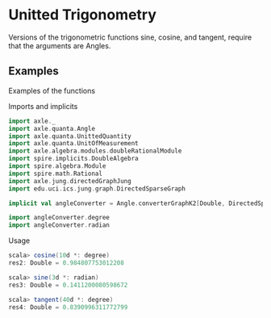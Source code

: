 Unitted Trigonometry
====================

Versions of the trigonometric functions sine, cosine, and tangent, require that the arguments are Angles.

Examples
--------

Examples of the functions

Imports and implicits

```scala
import axle._
import axle.quanta.Angle
import axle.quanta.UnittedQuantity
import axle.quanta.UnitOfMeasurement
import axle.algebra.modules.doubleRationalModule
import spire.implicits.DoubleAlgebra
import spire.algebra.Module
import spire.math.Rational
import axle.jung.directedGraphJung
import edu.uci.ics.jung.graph.DirectedSparseGraph

implicit val angleConverter = Angle.converterGraphK2[Double, DirectedSparseGraph]

import angleConverter.degree
import angleConverter.radian
```

Usage

```scala
scala> cosine(10d *: degree)
res2: Double = 0.984807753012208

scala> sine(3d *: radian)
res3: Double = 0.1411200080598672

scala> tangent(40d *: degree)
res4: Double = 0.8390996311772799
```
